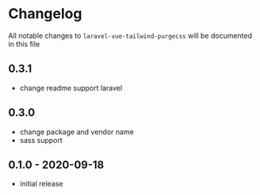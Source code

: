 # Changelog

All notable changes to `laravel-vue-tailwind-purgecss` will be documented in this file

## 0.3.1

- change readme support laravel

## 0.3.0

- change package and vendor name
- sass support

## 0.1.0 - 2020-09-18

- initial release
